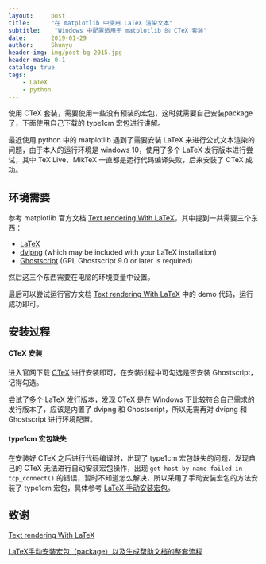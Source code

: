```yaml
---
layout:     post
title:      "在 matplotlib 中使用 LaTeX 渲染文本"
subtitle:    "Windows 中配置适用于 matplotlib 的 CTeX 套装"
date:       2019-01-29
author:     Shunyu
header-img: img/post-bg-2015.jpg
header-mask: 0.1
catalog: true
tags:
    - LaTeX
    - python
---
```




使用 CTeX 套装，需要使用一些没有预装的宏包，这时就需要自己安装package了，下面使用自己下载的 type1cm 宏包进行讲解。



最近使用 python 中的 matplotlib 遇到了需要安装 LaTeX 来进行公式文本渲染的问题，由于本人的运行环境是 windows 10，使用了多个 LaTeX 发行版本进行尝试，其中 TeX Live、MikTeX 一直都是运行代码编译失败，后来安装了 CTeX 成功。



## 环境需要

参考 matplotlib 官方文档 [Text rendering With LaTeX](https://matplotlib.org/tutorials/text/usetex.html)，其中提到一共需要三个东西：

- [LaTeX](http://www.tug.org/)
- [dvipng](http://www.nongnu.org/dvipng/) (which may be included with your LaTeX installation)
- [Ghostscript](https://ghostscript.com/) (GPL Ghostscript 9.0 or later is required)

然后这三个东西需要在电脑的环境变量中设置。

最后可以尝试运行官方文档 [Text rendering With LaTeX](https://matplotlib.org/tutorials/text/usetex.html) 中的 demo 代码，运行成功即可。



## 安装过程

#### CTeX 安装

进入官网下载 [CTeX](http://www.ctex.org/HomePage) 进行安装即可，在安装过程中可勾选是否安装 Ghostscript，记得勾选。

尝试了多个 LaTeX 发行版本，发现 CTeX 是在 Windows 下比较符合自己需求的 发行版本了，应该是内置了 dvipng 和 Ghostscript，所以无需再对 dvipng 和 Ghostscript 进行环境配置。



#### type1cm 宏包缺失

在安装好 CTeX 之后进行代码编译时，出现了 type1cm 宏包缺失的问题，发现自己的 CTeX 无法进行自动安装宏包操作，出现 `get host by name failed in tcp_connect()` 的错误，暂时不知道怎么解决，所以采用了手动安装宏包的方法安装了 type1cm 宏包，具体参考 [LaTeX 手动安装宏包](http://www.ctex.org/HomePage)。



## 致谢

[Text rendering With LaTeX](https://matplotlib.org/tutorials/text/usetex.html)

[LaTeX手动安装宏包（package）以及生成帮助文档的整套流程](https://www.cnblogs.com/csucat/p/5142459.html)